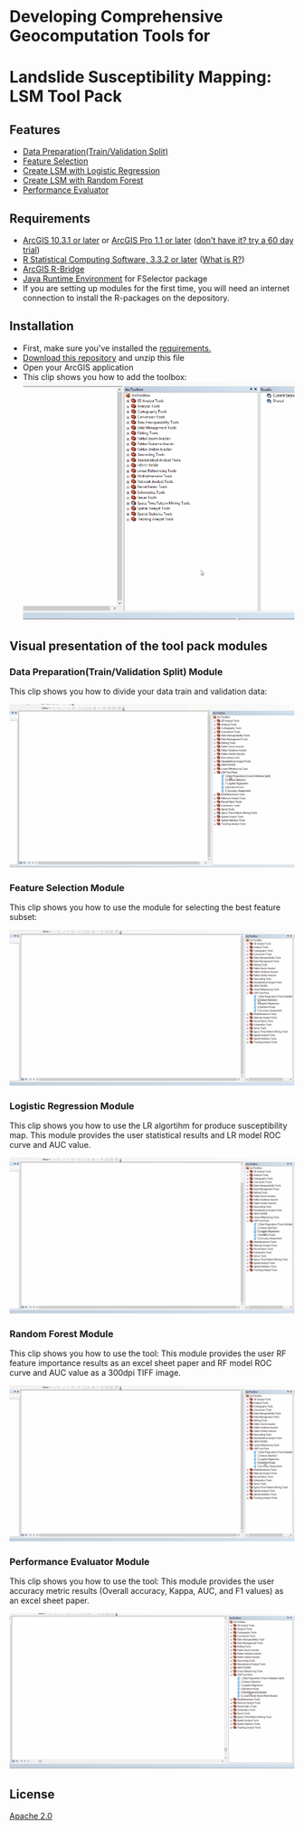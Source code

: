 #  Developing Comprehensive Geocomputation Tools for 
#  Landslide Susceptibility Mapping: LSM Tool Pack

## Features

* [Data Preparation(Train/Validation Split)](https://github.com/emrehanks/R-ArcGIS/blob/master/scripts/trainValidationSplit.R)
* [Feature Selection](https://github.com/emrehanks/R-ArcGIS/blob/master/scripts/featureSelection.R)
* [Create LSM with Logistic Regression](https://github.com/emrehanks/R-ArcGIS/blob/master/scripts/logisticRegression.R)
* [Create LSM with Random Forest](https://github.com/emrehanks/R-ArcGIS/blob/master/scripts/randomForest.R)
* [Performance Evaluator](https://github.com/emrehanks/R-ArcGIS/blob/master/scripts/LSMComparison.R)
## Requirements

* [ArcGIS 10.3.1 or later](http://desktop.arcgis.com/en/desktop/) or [ArcGIS Pro 1.1 or later](http://pro.arcgis.com/en/pro-app/) ([don't have it? try a 60 day trial](http://www.esri.com/software/arcgis/arcgis-for-desktop/free-trial))
* [R Statistical Computing Software, 3.3.2 or later](http://cran.cnr.berkeley.edu/bin/windows/base/) ([What is R?](http://www.r-project.org/about.html))
* [ArcGIS R-Bridge](https://github.com/R-ArcGIS/r-bridge-install)
* [Java Runtime Environment](https://java.com/en/download/manual.jsp) for FSelector package
* If you are setting up modules for the first time, you will need an internet connection to install the R-packages on the depository.

## Installation

* First, make sure you've installed the [requirements.](https://github.com/emrehanks/R-ArcGIS/blob/master/README.md#requirements)
* [Download this repository](https://github.com/emrehanks/R-ArcGIS/archive/master.zip) and unzip this file
* Open your ArcGIS application
* This clip shows you how to add the toolbox:
![](https://github.com/emrehanks/R-ArcGIS/blob/master/img/addtoolbox1.gif)


##  Visual presentation of the tool pack modules

### Data Preparation(Train/Validation Split) Module
This clip shows you how to divide your data train and validation data:

![](https://github.com/emrehanks/R-ArcGIS/blob/master/img/dataPreparation.gif)


### Feature Selection Module
This clip shows you how to use the module for selecting the best feature subset:

![](https://github.com/emrehanks/R-ArcGIS/blob/master/img/featureSelection.gif)


### Logistic Regression Module
This clip shows you how to use the LR algortihm for produce susceptibility map. This module  provides the user statistical results and LR model ROC curve and AUC value.

![](https://github.com/emrehanks/R-ArcGIS/blob/master/img/logisticReg.gif)


### Random Forest Module
This clip shows you how to use the tool: This module provides the user RF feature importance results as an excel sheet paper and RF model ROC curve and AUC value as a 300dpi  TIFF image.

![](https://github.com/emrehanks/R-ArcGIS/blob/master/img/RanFor.gif)

### Performance Evaluator Module
This clip shows you how to use the tool: This module provides the user accuracy metric results (Overall accuracy, Kappa, AUC, and F1 values) as an excel sheet paper. 

![](https://github.com/emrehanks/R-ArcGIS/blob/master/img/PerformanceEvaluator.gif)


## License

[Apache 2.0](https://github.com/emrehanks/R-ArcGIS-LSM_ToolPack/blob/master/LICENSE)
